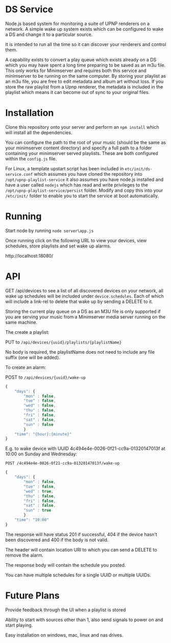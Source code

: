 DS Service
==========

Node.js based system for monitoring a suite of UPNP renderers on a network. A simple wake up system exists which can be configured to wake a DS and change it to a particular source. 

It is intended to run all the time so it can discover your renderers and control them. 

A capability exists to convert a play queue which exists already on a DS which you may have spent a long time preparing to be saved as an m3u file. This only works for Minimserver and requires both this service and minimserver to be running on the same computer. By storing your playlist as an m3u file, you are free to edit metadata and album art without loss. If you store the raw playlist from a Upnp renderer, the metadata is included in the playlist which means it can become out of sync to your original files. 

Installation
============

Clone this repository onto your server and perform an `npm install` which will install all the dependencies. 

You can configure the path to the root of your music (should be the same as your minimserver content directory) and specify a full path to a folder containing your minimserver served playlists. These are both configured within the `config.js` file. 

For Linux, a template upstart script has been included in `etc/init/ds-service.conf` which assumes you have cloned the repository into `/opt/upnp-playlist-service` it also assumes you have node.js installed and have a user called `nodejs` which has read and write privileges to the `/opt/upnp-playlist-service/persist` folder. Modify and copy this into your `/etc/init/` folder to enable you to start the service at boot automatically. 

Running
=======

Start node by running `node server\app.js`

Once running click on the following URL to view your devices, view schedules, store playlists and set wake up alarms. 

http://localhost:18080/

API
===

GET /api/devices to see a list of all discovered devices on your network, all wake up schedules will be included under `device.schedules`. Each of which will include a link-rel to delete that wake up by sending a DELETE to it. 

Storing the current play queue on a DS as an M3U file is only supported if you are serving your music from a Minimserver media server running on the same machine. 

The create a playlist:

PUT to `/api/devices/{uuid}/playlists/{playlistName}`

No body is required, the playlistName does not need to include any file suffix (one will be added). 

To create an alarm:

POST to `/api/devices/{uuid}/wake-up`

```javascript
{
    "days": {
    	"mon" : false,
    	"tue" : false,
    	"wed" : false,
    	"thu" : false,
    	"fri" : false,
    	"sat" : false,
    	"sun" : false
    	}
    "time": "{hour}:{minute}"
}
```

E.g. to wake device with UUID 4c494e4e-0026-0f21-cc9a-01320147013f at 10:00 on Sunday and Wednesday: 

`POST /4c494e4e-0026-0f21-cc9a-01320147013f/wake-up`

```javascript
{
    "days": {
    	"mon" : false,
    	"tue" : false,
    	"wed" : true,
    	"thu" : false,
    	"fri" : false,
    	"sat" : false,
    	"sun" : true
    	}
    "time": "10:00"
}
```

The response will have status 201 if successful, 404 if the device hasn't been discovered and 400 if the body is not valid. 

The header will contain location URI to which you can send a DELETE to remove the alarm. 

The response body will contain the schedule you posted. 

You can have multiple schedules for a single UUID or multiple UUIDs. 

Future Plans
============

Provide feedback through the UI when a playlist is stored

Ability to start with sources other than 1, also send signals to power on and start playing. 

Easy installation on windows, mac, linux and nas drives. 
